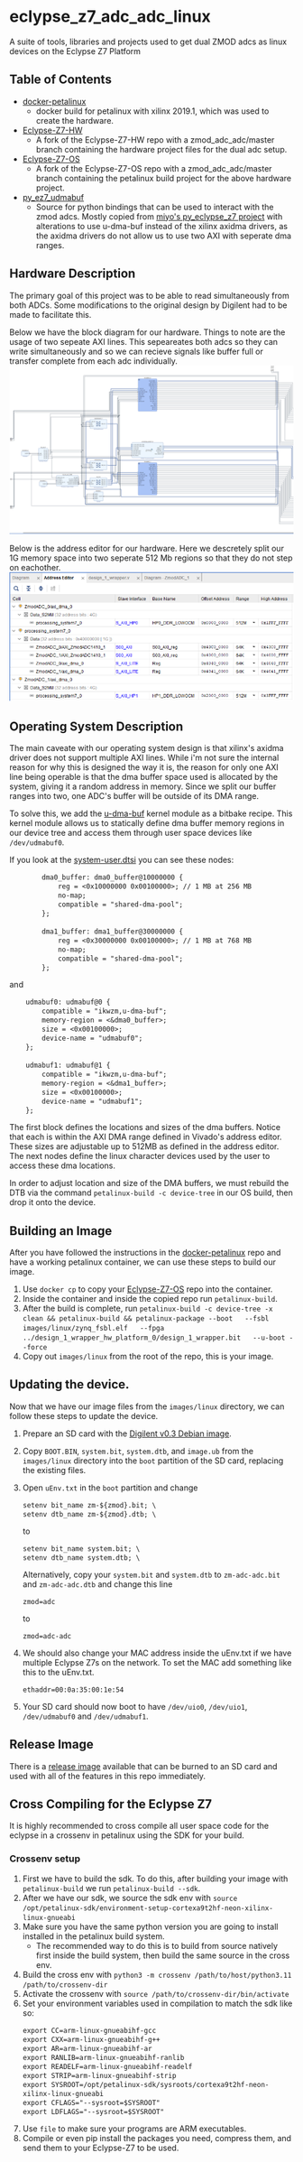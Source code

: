 # eclypse_z7_adc_adc_linux
A suite of tools, libraries and projects used to get dual ZMOD adcs as linux devices on the Eclypse Z7 Platform


## Table of Contents
- [docker-petalinux](https://github.com/carlesfernandez/docker-petalinux/tree/Xilinx_2019.1)
    - docker build for petalinux with xilinx 2019.1, which was used to create the hardware.
- [Eclypse-Z7-HW](https://github.com/dannyp303/Eclypse-Z7-HW/tree/zmod_adc_adc/master)
    - A fork of the Eclypse-Z7-HW repo with a zmod_adc_adc/master branch containing the hardware project files for the dual adc setup.
- [Eclypse-Z7-OS](https://github.com/dannyp303/Eclypse-Z7-OS/tree/zmod_adc_adc/master)
    - A fork of the Eclypse-Z7-OS repo with a zmod_adc_adc/master branch containing the petalinux build project for the above hardware project.
- [py_ez7_udmabuf](https://github.com/dannyp303/py_ez7_udmabuf)
    - Source for python bindings that can be used to interact with the zmod adcs. Mostly copied from [miyo's py_eclypse_z7 project](https://github.com/miyo/py_eclypse_z7/tree/main) with alterations to use u-dma-buf instead of the xilinx axidma drivers, as the axidma drivers do not allow us to use two AXI with seperate dma ranges.

## Hardware Description
 The primary goal of this project was to be able to read simultaneously from both ADCs. Some modifications to the original design by Digilent had to be made to facilitate this. 

Below we have the block diagram for our hardware. Things to note are the usage of two sepeate AXI lines. This sepeareates both adcs so they can write simultaneously and so we can recieve signals like buffer full or transfer complete from each adc individually.
![Block Diagram](res/block_diagram.png)

Below is the address editor for our hardware. Here we descretely split our 1G memory space into two seperate 512 Mb regions so that they do not step on eachother.
![Address Editor](res/address_editor.png)

## Operating System Description
The main caveate with our operating system design is that xilinx's axidma driver does not support multiple AXI lines. While i'm not sure the internal reason for why this is designed the way it is, the reason for only one AXI line being operable is that the dma buffer space used is allocated by the system, giving it a random address in memory. Since we split our buffer ranges into two, one ADC's buffer will be outside of its DMA range. 

To solve this, we add the [u-dma-buf](https://github.com/ikwzm/udmabuf) kernel module as a bitbake recipe. This kernel module allows us to statically define dma buffer memory regions in our device tree and access them through user space devices like `/dev/udmabuf0`.

If you look at the [system-user.dtsi](https://github.com/dannyp303/Eclypse-Z7-OS/project-spec/meta-user/recipes-bsp/device-tree/files/system-user.dtsi) you can see these nodes:
```
        dma0_buffer: dma0_buffer@10000000 {
            reg = <0x10000000 0x00100000>; // 1 MB at 256 MB
            no-map;
            compatible = "shared-dma-pool";
        };

        dma1_buffer: dma1_buffer@30000000 {
            reg = <0x30000000 0x00100000>; // 1 MB at 768 MB
            no-map;
            compatible = "shared-dma-pool";
        };
```
and
```
    udmabuf0: udmabuf@0 {
        compatible = "ikwzm,u-dma-buf";
        memory-region = <&dma0_buffer>;
        size = <0x00100000>;
        device-name = "udmabuf0";
    };

    udmabuf1: udmabuf@1 {
        compatible = "ikwzm,u-dma-buf";
        memory-region = <&dma1_buffer>;
        size = <0x00100000>;
        device-name = "udmabuf1";
    };
```
The first block defines the locations and sizes of the dma buffers. Notice that each is within the AXI DMA range defined in Vivado's address editor. These sizes are adjustable up to 512MB as defined in the address editor. The next nodes define the linux character devices used by the user to access these dma locations. 

In order to adjust location and size of the DMA buffers, we must rebuild the DTB via the command `petalinux-build -c device-tree` in our OS build, then drop it onto the device.

## Building an Image
After you have followed the instructions in the [docker-petalinux](https://github.com/carlesfernandez/docker-petalinux/tree/Xilinx_2019.1) repo and have a working petalinux container, we can use these steps to build our image.
1. Use `docker cp` to copy your [Eclypse-Z7-OS](https://github.com/dannyp303/Eclypse-Z7-OS/tree/zmod_adc_adc/master) repo into the container. 
2. Inside the container and inside the copied repo run `petalinux-build`.
3. After the build is complete, run `petalinux-build -c device-tree -x clean && petalinux-build && petalinux-package --boot   --fsbl images/linux/zynq_fsbl.elf   --fpga ../design_1_wrapper_hw_platform_0/design_1_wrapper.bit   --u-boot --force`
4. Copy out `images/linux` from the root of the repo, this is your image. 

## Updating the device.
Now that we have our image files from the `images/linux` directory, we can follow these steps to update the device.
1. Prepare an SD card with the [Digilent v0.3 Debian image](https://github.com/Digilent/Eclypse-Z7/releases/tag/v0.3).
2. Copy `BOOT.BIN`, `system.bit`, `system.dtb`, and `image.ub` from the `images/linux` directory into the `boot` partition of the SD card, replacing the existing files. 
3. Open `uEnv.txt` in the `boot` partition and change 
    ```
    setenv bit_name zm-${zmod}.bit; \
    setenv dtb_name zm-${zmod}.dtb; \
    ```

    to 

    ```
    setenv bit_name system.bit; \
    setenv dtb_name system.dtb; \
    ```
    Alternatively, copy your `system.bit` and `system.dtb` to `zm-adc-adc.bit` and `zm-adc-adc.dtb` and change this line
    ```
    zmod=adc
    ```
    to
    ```
    zmod=adc-adc
    ```
4. We should also change your MAC address inside the uEnv.txt if we have multiple Eclypse Z7s on the network. To set the MAC add something like this to the uEnv.txt.
    ```
    ethaddr=00:0a:35:00:1e:54
    ``` 
5. Your SD card should now boot to have `/dev/uio0`, `/dev/uio1`, `/dev/udmabuf0` and `/dev/udmabuf1`.

## Release Image
There is a [release image](https://github.com/dannyp303/eclypse_z7_adc_adc_linux/releases/tag/release-image) available that can be burned to an SD card and used with all of the features in this repo immediately.

## Cross Compiling for the Eclypse Z7
It is highly recommended to cross compile all user space code for the eclypse in a crossenv in petalinux using the SDK for your build.
### Crossenv setup
1. First we have to build the sdk. To do this, after building your image with `petalinux-build` we run `petalinux-build --sdk`.
2. After we have our sdk, we source the sdk env with `source /opt/petalinux-sdk/environment-setup-cortexa9t2hf-neon-xilinx-linux-gnueabi`
3. Make sure you have the same python version you are going to install installed in the petalinux build system. 
    - The recommended way to do this is to build from source natively first inside the build system, then build the same source in the cross env.
4. Build the cross env with `python3 -m crossenv /path/to/host/python3.11 /path/to/crossenv-dir`
5. Activate the crossenv with `source /path/to/crossenv-dir/bin/activate`
6. Set your environment variables used in compilation to match the sdk like so:
    ```
    export CC=arm-linux-gnueabihf-gcc
    export CXX=arm-linux-gnueabihf-g++
    export AR=arm-linux-gnueabihf-ar
    export RANLIB=arm-linux-gnueabihf-ranlib
    export READELF=arm-linux-gnueabihf-readelf
    export STRIP=arm-linux-gnueabihf-strip
    export SYSROOT=/opt/petalinux-sdk/sysroots/cortexa9t2hf-neon-xilinx-linux-gnueabi
    export CFLAGS="--sysroot=$SYSROOT"
    export LDFLAGS="--sysroot=$SYSROOT"
    ```
7. Use `file` to make sure your programs are ARM executables.
8. Compile or even pip install the packages you need, compress them, and send them to your Eclypse-Z7 to be used.
